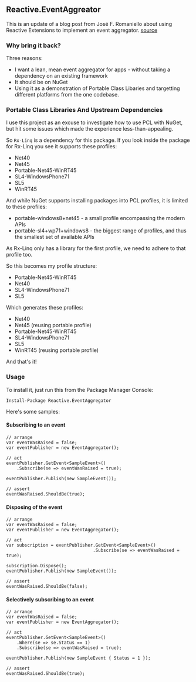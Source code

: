 ## Reactive.EventAggreator

This is an update of a blog post from José F. Romaniello about using Reactive Extensions to implement an event aggregator. [source](http://joseoncode.com/2010/04/29/event-aggregator-with-reactive-extensions/)


### Why bring it back?

Three reasons:

 - I want a lean, mean event aggregator for apps - without taking a dependency on an existing framework
 - It should be on NuGet
 - Using it as a demonstration of Portable Class Libaries and targetting different platforms from the one codebase.

### Portable Class Libraries And Upstream Dependencies

I use this project as an excuse to investigate how to use PCL with NuGet, but hit some issues which made the experience less-than-appealing.

So `Rx-Linq` is a dependency for this package. If you look inside the package for Rx-Linq you see it supports these profiles:

 - Net40
 - Net45
 - Portable-Net45-WinRT45
 - SL4-WindowsPhone71
 - SL5
 - WinRT45

And while NuGet supports installing packages into PCL profiles, it is limited to these profiles:

 - portable-windows8+net45 - a small profile encompassing  the modern APIs
 - portable-sl4+wp71+windows8 - the biggest range of profiles, and thus the smallest set of available APIs

As Rx-Linq only has a library for the first profile, we need to adhere to that profile too.

So this becomes my profile structure:

 - Portable-Net45-WinRT45
 - Net40
 - SL4-WindowsPhone71
 - SL5

Which generates these profiles:

 - Net40
 - Net45 (reusing portable profile)
 - Portable-Net45-WinRT45
 - SL4-WindowsPhone71
 - SL5
 - WinRT45 (reusing portable profile)

And that's it!


### Usage

To install it, just run this from the Package Manager Console:

    Install-Package Reactive.EventAggregator

Here's some samples:

#### Subscribing to an event

    // arrange
    var eventWasRaised = false;
    var eventPublisher = new EventAggregator();

    // act
    eventPublisher.GetEvent<SampleEvent>()
        .Subscribe(se => eventWasRaised = true);

    eventPublisher.Publish(new SampleEvent());
    
    // assert
    eventWasRaised.ShouldBe(true);

#### Disposing of the event

	// arrange
    var eventWasRaised = false;
    var eventPublisher = new EventAggregator();

    // act
    var subscription = eventPublisher.GetEvent<SampleEvent>()
                                     .Subscribe(se => eventWasRaised = true);

    subscription.Dispose();
    eventPublisher.Publish(new SampleEvent());

    // assert
    eventWasRaised.ShouldBe(false);

#### Selectively subscribing to an event

    // arrange
    var eventWasRaised = false;
    var eventPublisher = new EventAggregator();

    // act
    eventPublisher.GetEvent<SampleEvent>()
        .Where(se => se.Status == 1)
        .Subscribe(se => eventWasRaised = true);

    eventPublisher.Publish(new SampleEvent { Status = 1 });

    // assert
    eventWasRaised.ShouldBe(true);


